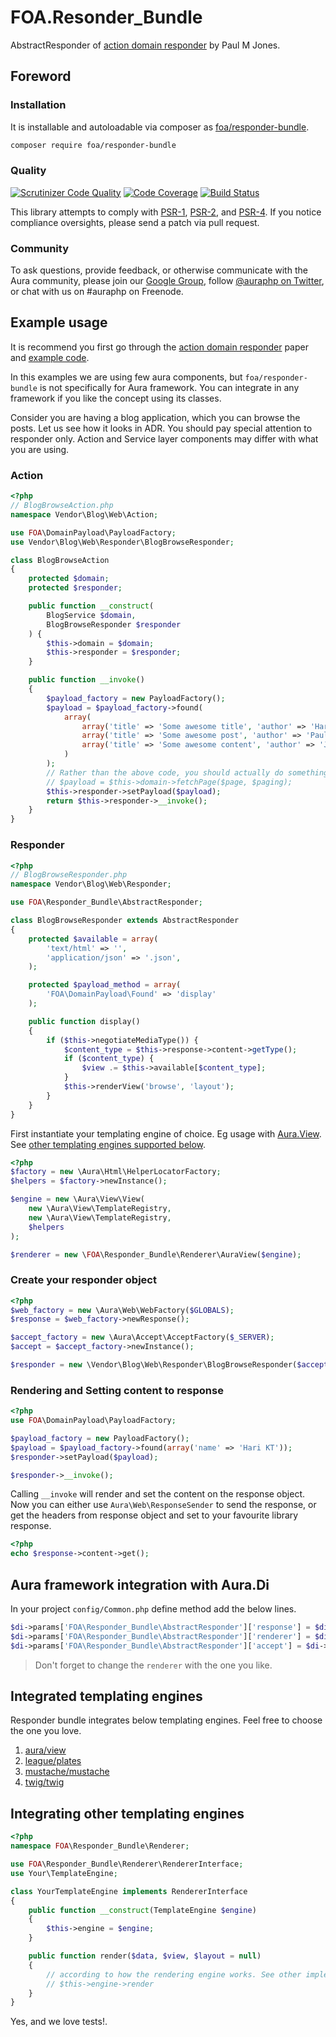 # FOA.Resonder_Bundle

AbstractResponder of [action domain responder](https://github.com/pmjones/adr) by Paul M Jones.

## Foreword

### Installation

It is installable and autoloadable via composer as [foa/responder-bundle](https://packagist.org/packages/foa/responder-bundle).


```bash
composer require foa/responder-bundle
```

### Quality

[![Scrutinizer Code Quality](https://scrutinizer-ci.com/g/friendsofaura/FOA.Responder_Bundle/badges/quality-score.png?b=master)](https://scrutinizer-ci.com/g/friendsofaura/FOA.Responder_Bundle/)
[![Code Coverage](https://scrutinizer-ci.com/g/friendsofaura/FOA.Responder_Bundle/badges/coverage.png?b=master)](https://scrutinizer-ci.com/g/friendsofaura/FOA.Responder_Bundle/)
[![Build Status](https://travis-ci.org/friendsofaura/FOA.Responder_Bundle.png?branch=master)](https://travis-ci.org/friendsofaura/FOA.Responder_Bundle)

This library attempts to comply with [PSR-1][], [PSR-2][], and [PSR-4][]. If
you notice compliance oversights, please send a patch via pull request.

[PSR-1]: https://github.com/php-fig/fig-standards/blob/master/accepted/PSR-1-basic-coding-standard.md
[PSR-2]: https://github.com/php-fig/fig-standards/blob/master/accepted/PSR-2-coding-style-guide.md
[PSR-4]: https://github.com/php-fig/fig-standards/blob/master/accepted/PSR-4-autoloader.md

### Community

To ask questions, provide feedback, or otherwise communicate with the Aura community, please join our [Google Group](http://groups.google.com/group/auraphp), follow [@auraphp on Twitter](http://twitter.com/auraphp), or chat with us on #auraphp on Freenode.

## Example usage

It is recommend you first go through the [action domain responder](pmjones.github.io/adr/) paper and [example code](https://github.com/pmjones/adr/tree/master/example-code).

In this examples we are using few aura components, but `foa/responder-bundle` is not specifically for Aura framework. You can integrate in any framework if you like the concept using its classes.

Consider you are having a blog application, which you can browse the posts. Let us see how it looks in ADR. You should pay special attention to responder only. Action and Service layer components may differ with what you are using.

### Action

```php
<?php
// BlogBrowseAction.php
namespace Vendor\Blog\Web\Action;

use FOA\DomainPayload\PayloadFactory;
use Vendor\Blog\Web\Responder\BlogBrowseResponder;

class BlogBrowseAction
{
    protected $domain;
    protected $responder;

    public function __construct(
        BlogService $domain,
        BlogBrowseResponder $responder
    ) {
        $this->domain = $domain;
        $this->responder = $responder;
    }

    public function __invoke()
    {
        $payload_factory = new PayloadFactory();
        $payload = $payload_factory->found(
            array(
                array('title' => 'Some awesome title', 'author' => 'Hari KT'),
                array('title' => 'Some awesome post', 'author' => 'Paul M Jones'),
                array('title' => 'Some awesome content', 'author' => 'Justin'),
            )
        );
        // Rather than the above code, you should actually do something like
        // $payload = $this->domain->fetchPage($page, $paging);
        $this->responder->setPayload($payload);
        return $this->responder->__invoke();
    }
}
```

### Responder

```php
<?php
// BlogBrowseResponder.php
namespace Vendor\Blog\Web\Responder;

use FOA\Responder_Bundle\AbstractResponder;

class BlogBrowseResponder extends AbstractResponder
{
    protected $available = array(
        'text/html' => '',
        'application/json' => '.json',
    );

    protected $payload_method = array(
        'FOA\DomainPayload\Found' => 'display'
    );

    public function display()
    {
        if ($this->negotiateMediaType()) {
            $content_type = $this->response->content->getType();
            if ($content_type) {
                $view .= $this->available[$content_type];
            }
            $this->renderView('browse', 'layout');
        }
    }
}
```

First instantiate your templating engine of choice. Eg usage with [Aura.View](https://github.com/auraphp/Aura.View). See [other templating engines supported below](https://github.com/friendsofaura/FOA.Responder_Bundle#integrated-templating-engines).

```php
<?php
$factory = new \Aura\Html\HelperLocatorFactory;
$helpers = $factory->newInstance();

$engine = new \Aura\View\View(
    new \Aura\View\TemplateRegistry,
    new \Aura\View\TemplateRegistry,
    $helpers
);

$renderer = new \FOA\Responder_Bundle\Renderer\AuraView($engine);
```

### Create your responder object

```php
<?php
$web_factory = new \Aura\Web\WebFactory($GLOBALS);
$response = $web_factory->newResponse();

$accept_factory = new \Aura\Accept\AcceptFactory($_SERVER);
$accept = $accept_factory->newInstance();

$responder = new \Vendor\Blog\Web\Responder\BlogBrowseResponder($accept, $response, $renderer);
```

### Rendering and Setting content to response

```php
<?php
use FOA\DomainPayload\PayloadFactory;

$payload_factory = new PayloadFactory();
$payload = $payload_factory->found(array('name' => 'Hari KT'));
$responder->setPayload($payload);

$responder->__invoke();
```

Calling `__invoke` will render and set the content on the response object. Now you can either use `Aura\Web\ResponseSender` to send the response, or get the headers from response object and set to your favourite library response.

```php
<?php
echo $response->content->get();
```

## Aura framework integration with Aura.Di

In your project `config/Common.php` define method add the below lines.

```php
$di->params['FOA\Responder_Bundle\AbstractResponder']['response'] = $di->lazyGet('aura/web-kernel:response');
$di->params['FOA\Responder_Bundle\AbstractResponder']['renderer'] = $di->lazyNew('Aura\View\View');
$di->params['FOA\Responder_Bundle\AbstractResponder']['accept'] = $di->lazyNew('Aura\Accept\Accept');
```

> Don't forget to change the `renderer` with the one you like.

## Integrated templating engines

Responder bundle integrates below templating engines. Feel free to choose the one you love.

1. [aura/view](https://github.com/auraphp/Aura.View)
1. [league/plates](https://github.com/thephpleague/Plates)
1. [mustache/mustache](https://github.com/bobthecow/mustache.php)
1. [twig/twig](https://github.com/twigphp/Twig)

## Integrating other templating engines

```php
<?php
namespace FOA\Responder_Bundle\Renderer;

use FOA\Responder_Bundle\Renderer\RendererInterface;
use Your\TemplateEngine;

class YourTemplateEngine implements RendererInterface
{
    public function __construct(TemplateEngine $engine)
    {
        $this->engine = $engine;
    }

    public function render($data, $view, $layout = null)
    {
        // according to how the rendering engine works. See other implementations
        // $this->engine->render
    }
}
```

Yes, and we love tests!.
